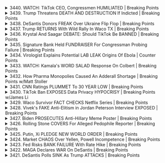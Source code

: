 <details>
<summary>3440. WATCH: TikTok CEO, Congressmen HUMILIATED | Breaking Points</summary><br>

<a href="https://www.youtube.com/watch?v=UXLM6kWOgFg" target="_blank">
    <img src="https://img.youtube.com/vi/UXLM6kWOgFg/maxresdefault.jpg" 
        alt="[Youtube]" width="200">
</a>

# WATCH: TikTok CEO, Congressmen HUMILIATED | Breaking Points


</details>

<details>
<summary>3439. Trump Threatens DEATH AND DESTRUCTION If Indicted | Breaking Points</summary><br>

<a href="https://www.youtube.com/watch?v=AhI_UitpbxQ" target="_blank">
    <img src="https://img.youtube.com/vi/AhI_UitpbxQ/maxresdefault.jpg" 
        alt="[Youtube]" width="200">
</a>

# Trump Threatens DEATH AND DESTRUCTION If Indicted | Breaking Points


</details>

<details>
<summary>3438. DeSantis Donors FREAK Over Ukraine Flip Flop | Breaking Points</summary><br>

<a href="https://www.youtube.com/watch?v=2GHllXJezrY" target="_blank">
    <img src="https://img.youtube.com/vi/2GHllXJezrY/maxresdefault.jpg" 
        alt="[Youtube]" width="200">
</a>

# DeSantis Donors FREAK Over Ukraine Flip Flop | Breaking Points


</details>

<details>
<summary>3437. Trump RETURNS With Wild Rally In Waco TX | Breaking Points</summary><br>

<a href="https://www.youtube.com/watch?v=Fh3pwfICuJc" target="_blank">
    <img src="https://img.youtube.com/vi/Fh3pwfICuJc/maxresdefault.jpg" 
        alt="[Youtube]" width="200">
</a>

# Trump RETURNS With Wild Rally In Waco TX | Breaking Points


</details>

<details>
<summary>3436. Krystal And Saagar DEBATE: Should TikTok Be BANNED | Breaking Points</summary><br>

<a href="https://www.youtube.com/watch?v=u16qA4CRZek" target="_blank">
    <img src="https://img.youtube.com/vi/u16qA4CRZek/maxresdefault.jpg" 
        alt="[Youtube]" width="200">
</a>

# Krystal And Saagar DEBATE: Should TikTok Be BANNED | Breaking Points


</details>

<details>
<summary>3435. Signature Bank Held FUNDRAISER For Congressman Probing Failure | Breaking Points</summary><br>

<a href="https://www.youtube.com/watch?v=XXvKiHBrG98" target="_blank">
    <img src="https://img.youtube.com/vi/XXvKiHBrG98/maxresdefault.jpg" 
        alt="[Youtube]" width="200">
</a>

# Signature Bank Held FUNDRAISER For Congressman Probing Failure | Breaking Points


</details>

<details>
<summary>3434. Virologist Explains Potential LAB LEAK Origins Of Ebola | Counter Points</summary><br>

<a href="https://www.youtube.com/watch?v=o-sroZtpmuU" target="_blank">
    <img src="https://img.youtube.com/vi/o-sroZtpmuU/maxresdefault.jpg" 
        alt="[Youtube]" width="200">
</a>

# Virologist Explains Potential LAB LEAK Origins Of Ebola | Counter Points


</details>

<details>
<summary>3433. WATCH: Kamala's WORD SALAD Response On Colbert | Breaking Points</summary><br>

<a href="https://www.youtube.com/watch?v=If8vCWueA8M" target="_blank">
    <img src="https://img.youtube.com/vi/If8vCWueA8M/maxresdefault.jpg" 
        alt="[Youtube]" width="200">
</a>

# WATCH: Kamala's WORD SALAD Response On Colbert | Breaking Points


</details>

<details>
<summary>3432. How Pharma Monopolies Caused An Adderall Shortage | Breaking Points w/Matt Stoller</summary><br>

<a href="https://www.youtube.com/watch?v=DxUyXK0x-wQ" target="_blank">
    <img src="https://img.youtube.com/vi/DxUyXK0x-wQ/maxresdefault.jpg" 
        alt="[Youtube]" width="200">
</a>

# How Pharma Monopolies Caused An Adderall Shortage | Breaking Points w/Matt Stoller


</details>

<details>
<summary>3431. CNN Ratings PLUMMET To 30 YEAR LOW | Breaking Points</summary><br>

<a href="https://www.youtube.com/watch?v=WJc5nIqw4DI" target="_blank">
    <img src="https://img.youtube.com/vi/WJc5nIqw4DI/maxresdefault.jpg" 
        alt="[Youtube]" width="200">
</a>

# CNN Ratings PLUMMET To 30 YEAR LOW | Breaking Points


</details>

<details>
<summary>3430. TikTok Ban EXPOSES Data Privacy HYPOCRISY | Breaking Points w/James Li</summary><br>

<a href="https://www.youtube.com/watch?v=BJDhjlCvLwU" target="_blank">
    <img src="https://img.youtube.com/vi/BJDhjlCvLwU/maxresdefault.jpg" 
        alt="[Youtube]" width="200">
</a>

# TikTok Ban EXPOSES Data Privacy HYPOCRISY | Breaking Points w/James Li


</details>

<details>
<summary>3429. Waco Survivor FACT CHECKS Netflix Series | Breaking Points</summary><br>

<a href="https://www.youtube.com/watch?v=rTb8b6WXcMk" target="_blank">
    <img src="https://img.youtube.com/vi/rTb8b6WXcMk/maxresdefault.jpg" 
        alt="[Youtube]" width="200">
</a>

# Waco Survivor FACT CHECKS Netflix Series | Breaking Points


</details>

<details>
<summary>3428. Vivek's FAKE Anti-Elitism in Jordan Peterson Interview EXPOSED | Breaking Points</summary><br>

<a href="https://www.youtube.com/watch?v=UydA69vy3FI" target="_blank">
    <img src="https://img.youtube.com/vi/UydA69vy3FI/maxresdefault.jpg" 
        alt="[Youtube]" width="200">
</a>

# Vivek's FAKE Anti-Elitism in Jordan Peterson Interview EXPOSED | Breaking Points


</details>

<details>
<summary>3427. Biden PROSECUTES Anti-Hillary Meme Poster | Breaking Points</summary><br>

<a href="https://www.youtube.com/watch?v=LeyPaDQNsaQ" target="_blank">
    <img src="https://img.youtube.com/vi/LeyPaDQNsaQ/maxresdefault.jpg" 
        alt="[Youtube]" width="200">
</a>

# Biden PROSECUTES Anti-Hillary Meme Poster | Breaking Points


</details>

<details>
<summary>3426. Rolling Stone COVERS For Alleged Pedophile Reporter | Breaking Points</summary><br>

<a href="https://www.youtube.com/watch?v=r5K4delcSJY" target="_blank">
    <img src="https://img.youtube.com/vi/r5K4delcSJY/maxresdefault.jpg" 
        alt="[Youtube]" width="200">
</a>

# Rolling Stone COVERS For Alleged Pedophile Reporter | Breaking Points


</details>

<details>
<summary>3425. Putin, Xi PLEDGE NEW WORLD ORDER | Breaking Points</summary><br>

<a href="https://www.youtube.com/watch?v=tN1VqJYxyiA" target="_blank">
    <img src="https://img.youtube.com/vi/tN1VqJYxyiA/maxresdefault.jpg" 
        alt="[Youtube]" width="200">
</a>

# Putin, Xi PLEDGE NEW WORLD ORDER | Breaking Points


</details>

<details>
<summary>3424. Market CHAOS Over Yellen, Powell Incompetence | Breaking Points</summary><br>

<a href="https://www.youtube.com/watch?v=WZTj1-3Bvvs" target="_blank">
    <img src="https://img.youtube.com/vi/WZTj1-3Bvvs/maxresdefault.jpg" 
        alt="[Youtube]" width="200">
</a>

# Market CHAOS Over Yellen, Powell Incompetence | Breaking Points


</details>

<details>
<summary>3423. Fed Risks BANK FAILURE With Rate Hike | Breaking Points</summary><br>

<a href="https://www.youtube.com/watch?v=k006SFAaT7E" target="_blank">
    <img src="https://img.youtube.com/vi/k006SFAaT7E/maxresdefault.jpg" 
        alt="[Youtube]" width="200">
</a>

# Fed Risks BANK FAILURE With Rate Hike | Breaking Points


</details>

<details>
<summary>3422. MAGA Declares WAR On DeSantis | Breaking Points</summary><br>

<a href="https://www.youtube.com/watch?v=Eyc-zE0h7iM" target="_blank">
    <img src="https://img.youtube.com/vi/Eyc-zE0h7iM/maxresdefault.jpg" 
        alt="[Youtube]" width="200">
</a>

# MAGA Declares WAR On DeSantis | Breaking Points


</details>

<details>
<summary>3421. DeSantis Polls SINK As Trump ATTACKS | Breaking Points</summary><br>

<a href="https://www.youtube.com/watch?v=DUJ62tvM9PY" target="_blank">
    <img src="https://img.youtube.com/vi/DUJ62tvM9PY/maxresdefault.jpg" 
        alt="[Youtube]" width="200">
</a>

# DeSantis Polls SINK As Trump ATTACKS | Breaking Points


</details>

